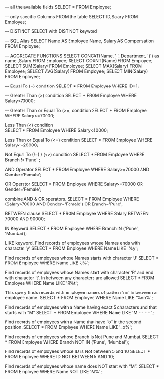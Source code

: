 -- all the available fields 
SELECT * FROM Employee;

-- only specific Columns FROM the table 
SELECT ID,Salary FROM Employee;

-- DISTINCT 
SELECT with DISTINCT keyword

-- SQL Alias
SELECT Name AS Employee Name, Salary AS Compensation FROM Employee;


-- AGGREGATE FUNCTIONS
SELECT CONCAT(Name, '(', Department, ')') as name ,Salary FROM Employee;
SELECT  COUNT(Name) FROM Employee;
SELECT  SUM(Salary) FROM Employee;
SELECT  MAX(Salary) FROM Employee;
SELECT  AVG(Salary) FROM Employee;
SELECT  MIN(Salary) FROM Employee;


-- Equal To (=) condition
SELECT * FROM Employee WHERE ID=1;

-- Greater Than (>) condition
SELECT * FROM Employee WHERE Salary>70000;

-- Greater Than or Equal To (>=) condition
SELECT * FROM Employee WHERE Salary>=70000;


Less Than  (<) condition	
SELECT * FROM Employee WHERE Salary<40000;


Less Than  or Equal To (<=) condition
SELECT * FROM Employee WHERE Salary<=20000;


Not Equal To (!=) / (<>) condition
SELECT * FROM Employee WHERE Branch !='Pune' ;


AND Operator
SELECT * FROM Employee WHERE Salary>=70000 AND Gender='Female';


OR Operator
SELECT * FROM Employee WHERE Salary>=70000 OR Gender='Female';


combine AND & OR operators.
SELECT * FROM Employee WHERE (Salary>70000 AND Gender='Female') OR Branch='Pune';

BETWEEN clause
SELECT * FROM Employee WHERE Salary BETWEEN 70000 AND 90000;



IN Keyword
SELECT * FROM Employee WHERE Branch IN ('Pune', 'Mumbai');


LIKE keyword.
Find records of employees whose Names ends with character ‘y’
SELECT * FROM Employee WHERE Name LIKE '%y';

Find records of employees whose Names starts with character ‘J’
SELECT * FROM Employee WHERE Name LIKE 'J%';

Find records of employees whose Names start with character ‘R’ and end with character ‘t’.  In between any characters are allowed
SELECT * FROM Employee WHERE Name LIKE 'R%t';

This query finds records with employee names of pattern ‘nn’ in between a employee name.
SELECT * FROM Employee WHERE Name LIKE '%nn%';

Find records of employees with a Name having exact 5 characters and that starts with “M”
SELECT * FROM Employee WHERE Name LIKE 'M - - - - ';


Find records of employees with a Name that have “o” in the second position.
SELECT * FROM Employee WHERE Name LIKE '_o%';

Find records of employees whose Branch is Not Pune and Mumbai.
SELECT * FROM Employee WHERE Branch NOT IN ('Pune', 'Mumbai');

Find records of employees whose ID is Not between 5 and 10
SELECT * FROM Employee WHERE ID NOT BETWEEN 5 AND 10;

Find records of employees whose name does NOT start with “M”:
SELECT * FROM Employee WHERE Name NOT LIKE 'M%';






